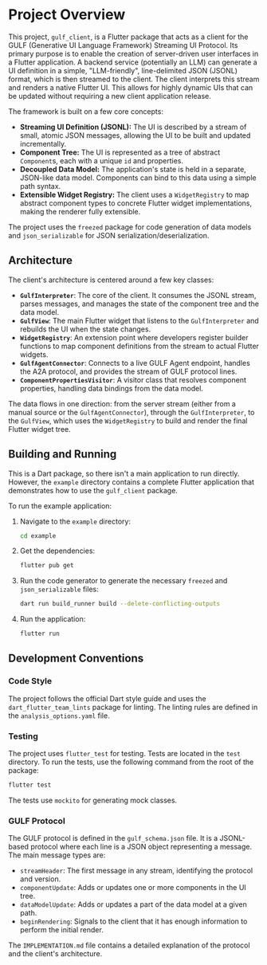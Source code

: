 # Project Overview

This project, `gulf_client`, is a Flutter package that acts as a client for the GULF (Generative UI Language Framework) Streaming UI Protocol. Its primary purpose is to enable the creation of server-driven user interfaces in a Flutter application. A backend service (potentially an LLM) can generate a UI definition in a simple, "LLM-friendly", line-delimited JSON (JSONL) format, which is then streamed to the client. The client interprets this stream and renders a native Flutter UI. This allows for highly dynamic UIs that can be updated without requiring a new client application release.

The framework is built on a few core concepts:

- **Streaming UI Definition (JSONL):** The UI is described by a stream of small, atomic JSON messages, allowing the UI to be built and updated incrementally.
- **Component Tree:** The UI is represented as a tree of abstract `Component`s, each with a unique `id` and properties.
- **Decoupled Data Model:** The application's state is held in a separate, JSON-like data model. Components can bind to this data using a simple path syntax.
- **Extensible Widget Registry:** The client uses a `WidgetRegistry` to map abstract component types to concrete Flutter widget implementations, making the renderer fully extensible.

The project uses the `freezed` package for code generation of data models and `json_serializable` for JSON serialization/deserialization.

## Architecture

The client's architecture is centered around a few key classes:

- **`GulfInterpreter`**: The core of the client. It consumes the JSONL stream, parses messages, and manages the state of the component tree and the data model.
- **`GulfView`**: The main Flutter widget that listens to the `GulfInterpreter` and rebuilds the UI when the state changes.
- **`WidgetRegistry`**: An extension point where developers register builder functions to map component definitions from the stream to actual Flutter widgets.
- **`GulfAgentConnector`**: Connects to a live GULF Agent endpoint, handles the A2A protocol, and provides the stream of GULF protocol lines.
- **`ComponentPropertiesVisitor`**: A visitor class that resolves component properties, handling data bindings from the data model.

The data flows in one direction: from the server stream (either from a manual source or the `GulfAgentConnector`), through the `GulfInterpreter`, to the `GulfView`, which uses the `WidgetRegistry` to build and render the final Flutter widget tree.

## Building and Running

This is a Dart package, so there isn't a main application to run directly. However, the `example` directory contains a complete Flutter application that demonstrates how to use the `gulf_client` package.

To run the example application:

1.  Navigate to the `example` directory:

    ```bash
    cd example
    ```

2.  Get the dependencies:

    ```bash
    flutter pub get
    ```

3.  Run the code generator to generate the necessary `freezed` and `json_serializable` files:

    ```bash
    dart run build_runner build --delete-conflicting-outputs
    ```

4.  Run the application:

    ```bash
    flutter run
    ```

## Development Conventions

### Code Style

The project follows the official Dart style guide and uses the `dart_flutter_team_lints` package for linting. The linting rules are defined in the `analysis_options.yaml` file.

### Testing

The project uses `flutter_test` for testing. Tests are located in the `test` directory. To run the tests, use the following command from the root of the package:

```bash
flutter test
```

The tests use `mockito` for generating mock classes.

### GULF Protocol

The GULF protocol is defined in the `gulf_schema.json` file. It is a JSONL-based protocol where each line is a JSON object representing a message. The main message types are:

- `streamHeader`: The first message in any stream, identifying the protocol and version.
- `componentUpdate`: Adds or updates one or more components in the UI tree.
- `dataModelUpdate`: Adds or updates a part of the data model at a given path.
- `beginRendering`: Signals to the client that it has enough information to perform the initial render.

The `IMPLEMENTATION.md` file contains a detailed explanation of the protocol and the client's architecture.
